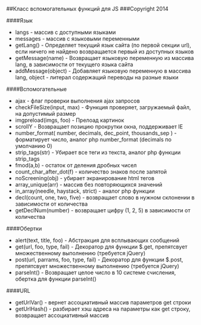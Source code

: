 ##Класс вспомогательных функций для JS
###Copyright 2014

####Язык
* langs - массив с доступными языками
* messages - массив с языковыми переменными
* getLang() - Определяет текущий язык сайта (по первой секции url), если ничего не найдено возвращается первый из доступных языков
* getMessage(name) - Возвращает языковую переменную из массива lang, в зависимости от текущего языка сайта
* addMessage(object) - Добавляет языковую переменную в массива lang, object - литерал содержащий переводы на разные языки

####Вспомогательные
* ajax - флаг проверки выполнения ajax запросов
* checkFileSize(input, max) - Функция проверяет, загружаемый файл, на допустимый размер
* imgpreload(imgs, foo) - Прелоад картинок
* scrollY - Возвращает позицию прокрутки окна, поддерживает IE
* number_format( number, decimals, dec_point, thousands_sep ) - форматирует число, аналог php number_format (decimals по умолчанию 0)
* strip_tags(str) - Убирает все теги из текста, аналог php функции strip_tags
* fmod(a,b) - остаток от деления дробных чисел
* count_char_after_dot(f) - количество знаков после запятой
* noScreening(obj) - убирает экранирование html тегов
* array_unique(arr) - массив без повторяющихся значений
* in_array(needle, haystack, strict) - аналог php функции
* decl(count, one, two, five) - возвращает слово в нужном склонении в зависимости от количества
* getDeclNum(number) - возвращает цифру (1, 2, 5) в зависимости от количества

####Обертки
* alert(text, title, foo) - Абстракция для всплывающих сообщений
* get(url, foo, type, fail) - Декоратор для функции $.get, препятсвует множественному выполнению (требуется jQuery)
* post(url, parrams, foo, type, fail) - Декоратор для функции $.post, препятсвует множественному выполнению (требуется jQuery)
* parseInt() - Возвращает целое число в 10 системе счисления, обертка для функции parseInt()

####URL
* getUrlVar() - вернет ассоциативный массив параметров get строки
* getUrlHash() - разбирает хэш адреса на параметры как get строку, возвращает ассоциативный массив